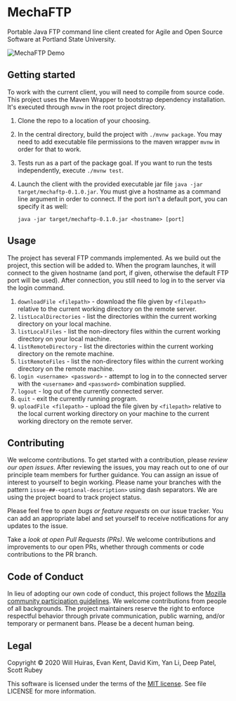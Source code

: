 # MechaFTP

Portable Java FTP command line client created for Agile and Open Source Software at Portland State University.

![MechaFTP Demo](https://raw.githubusercontent.com/mechaftp/MechaFTP/assets/images/mechaftp-loop.gif)

## Getting started

To work with the current client, you will need to compile from source code. This project uses the Maven Wrapper to bootstrap 
dependency installation. It's executed through `mvnw` in the root project directory.

1. Clone the repo to a location of your choosing.
2. In the central directory, build the project with `./mvnw package`. You may need to add executable file permissions
to the maven wrapper `mvnw` in order for that to work.
3. Tests run as a part of the package goal. If you want to run the tests independently, execute `./mvnw test`.
3. Launch the client with the provided executable jar file `java -jar target/mechaftp-0.1.0.jar`. You must give a hostname
as a command line argument in order to connect. If the port isn't a default port, you can specify it as well:

    `java -jar target/mechaftp-0.1.0.jar <hostname> [port]`

## Usage

The project has several FTP commands implemented. As we build out the project, this section will be added to. When the
program launches, it will connect to the given hostname (and port, if given, otherwise the default FTP port will be
used). After connection, you still need to log in to the server via the login command.

1. `downloadFile <filepath>` - download the file given by `<filepath>` relative to the current working directory on
the remote server.
2. `listLocalDirectories` - list the directories within the current working directory on your local machine.
3. `listLocalFiles` - list the non-directory files within the current working directory on your local machine.
4. `listRemoteDirectory` - list the directories within the current working directory on the remote machine.
5. `listRemoteFiles` - list the non-directory files within the current working directory on the remote machine.
6. `login <username> <password>` - attempt to log in to the connected server with the `<username>` and `<password>`
combination supplied.
7. `logout` - log out of the currently connected server.
8. `quit` - exit the currently running program.
9. `uploadFile <filepath>` - upload the file given by `<filepath>` relative to the local current working directory on
your machine to the current working directory on the remote server.

## Contributing

We welcome contributions. To get started with a contribution, please *review our open issues*. After reviewing the issues,
 you may reach out to one of our principle team members for further guidance. You can assign an issue of interest to
 yourself to begin working. Please name your branches with the pattern `issue-##-<optional-description>` using dash
 separators. We are using the project board to track project status.
 
Please feel free to *open bugs or feature requests* on our issue tracker. You can add an appropriate label and set
yourself to receive notifications for any updates to the issue.

Take a *look at open Pull Requests (PRs)*. We welcome contributions and improvements to our open PRs, whether through
comments or code contributions to the PR branch.

## Code of Conduct

In lieu of adopting our own code of conduct, this project follows the [Mozilla community participation guidelines](https://www.mozilla.org/en-US/about/governance/policies/participation/).
We welcome contributions from people of all backgrounds. The project maintainers reserve the right to enforce respectful 
behavior through private communication, public warning, and/or temporary or permanent bans. Please be a decent human being.

## Legal

Copyright © 2020 Will Huiras, Evan Kent, David Kim, Yan Li, Deep Patel, Scott Rubey

This software is licensed under the terms of the [MIT license](LICENSE). See file LICENSE for more information.
